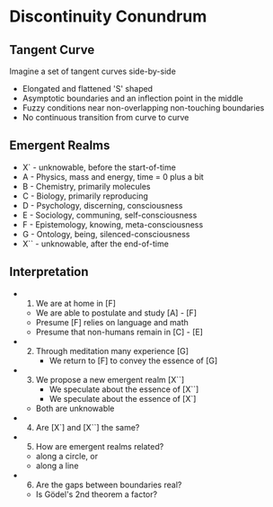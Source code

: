 # Discontinuity Conundrum

## Tangent Curve

Imagine a set of tangent curves side-by-side

- Elongated and flattened 'S' shaped
- Asymptotic boundaries and an inflection point in the middle
- Fuzzy conditions near non-overlapping non-touching boundaries
- No continuous transition from curve to curve

## Emergent Realms

- X` - unknowable, before the start-of-time
- A - Physics, mass and energy, time = 0 plus a bit
- B - Chemistry, primarily molecules
- C - Biology, primarily reproducing
- D - Psychology, discerning, consciousness
- E - Sociology, communing, self-consciousness
- F - Epistemology, knowing, meta-consciousness
- G - Ontology, being, silenced-consciousness
- X`` - unknowable, after the end-of-time

## Interpretation

- 1. We are at home in [F]
   - We are able to postulate and study [A] - [F]
   - Presume [F] relies on language and math
   - Presume that non-humans remain in [C] - [E]
- 2. Through meditation many experience [G]
	 - We return to [F] to convey the essence of [G]
- 3. We propose a new emergent realm [X``]
	 - We speculate about the essence of [X``]
	 - We speculate about the essence of [X`]
  - Both are unknowable
- 4. Are [X`] and [X``] the same?
- 5. How are emergent realms related?
   - along a circle, or
   - along a line
- 6. Are the gaps between boundaries real?
   - Is Gödel's 2nd theorem a factor?
